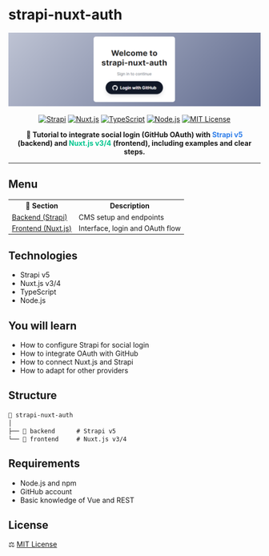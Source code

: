 # strapi-nuxt-auth

<div align="center">
  <img src="./Preview.PNG" alt="Preview del login" />
</div>

<p align="center">
  <a href="https://strapi.io/" target="_blank"><img src="https://img.shields.io/badge/Strapi-v5-blue?logo=strapi" alt="Strapi"></a>
  <a href="https://nuxt.com/" target="_blank"><img src="https://img.shields.io/badge/Nuxt.js-v3%2F4-green?logo=nuxtdotjs" alt="Nuxt.js"></a>
  <a href="https://www.typescriptlang.org/" target="_blank"><img src="https://img.shields.io/badge/TypeScript-5.x-blue?logo=typescript" alt="TypeScript"></a>
  <a href="https://nodejs.org/" target="_blank"><img src="https://img.shields.io/badge/Node.js-18%2B-green?logo=node.js" alt="Node.js"></a>
  <a href="https://opensource.org/licenses/MIT" target="_blank"><img src="https://img.shields.io/badge/License-MIT-yellow.svg" alt="MIT License" /></a>
</p>

<p align="center">
  <strong>🔰 Tutorial to integrate social login (GitHub OAuth) with <span style="color:#2e7eea">Strapi v5</span> (backend) and <span style="color:#00c58e">Nuxt.js v3/4</span> (frontend), including examples and clear steps.</strong>
</p>

---

## Menu

<div align="center">
  <table>
    <tr>
      <th>🔗 Section</th>
      <th>Description</th>
    </tr>
    <tr>
      <td><a href="./backend/README.md">Backend (Strapi)</a></td>
      <td>CMS setup and endpoints</td>
    </tr>
    <tr>
      <td><a href="./frontend/README.md">Frontend (Nuxt.js)</a></td>
      <td>Interface, login and OAuth flow</td>
    </tr>
  </table>
</div>

## Technologies

- Strapi v5
- Nuxt.js v3/4
- TypeScript
- Node.js

## You will learn

- How to configure Strapi for social login
- How to integrate OAuth with GitHub
- How to connect Nuxt.js and Strapi
- How to adapt for other providers

## Structure

```text
📁 strapi-nuxt-auth
│
├── 📁 backend      # Strapi v5
└── 📁 frontend     # Nuxt.js v3/4
```

## Requirements

- Node.js and npm
- GitHub account
- Basic knowledge of Vue and REST

## License

⚖️ [MIT License](https://opensource.org/licenses/MIT)
